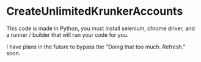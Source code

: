 # CreateUnlimitedKrunkerAccounts
This code is made in Python, you must install selenium, chrome driver, and a runner / builder that will run your code for you.

I have plans in the future to bypass the "Doing that too much. Refresh." soon.

